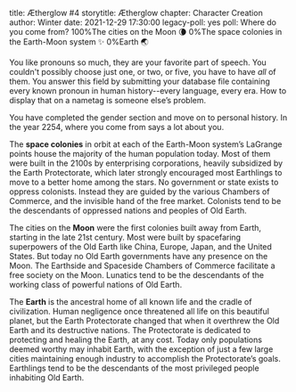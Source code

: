 title: Ætherglow #4
storytitle: Ætherglow 
chapter: Character Creation
author: Winter
date: 2021-12-29 17:30:00
legacy-poll: yes
poll: Where do you come from?
      100%The cities on the Moon 🌘
      0%The space colonies in the Earth-Moon system ✨
      0%Earth 🌏

You like pronouns so much, they are your favorite part of speech.  You couldn't possibly choose just one, or two, or five, you have to have *all* of them. You answer this field by submitting your database file containing every known pronoun in human history--every language, every era.  How to display that on a nametag is someone else’s problem.

You have completed the gender section and move on to personal history.  In the year 2254, where you come from says a lot about you.

The **space colonies** in orbit at each of the Earth-Moon system’s LaGrange points house the majority of the human population today.  Most of them were built in the 2100s by enterprising corporations, heavily subsidized by the Earth Protectorate, which later strongly encouraged most Earthlings to move to a better home among the stars.  No government or state exists to oppress colonists.  Instead they are guided by the various Chambers of Commerce, and the invisible hand of the free market.  Colonists tend to be the descendants of oppressed nations and peoples of Old Earth.

The cities on the **Moon** were the first colonies built away from Earth, starting in the late 21st century.  Most were built by spacefaring superpowers of the Old Earth like China, Europe, Japan, and the United States.  But today no Old Earth governments have any presence on the Moon.  The Earthside and Spaceside Chambers of Commerce facilitate a free society on the Moon.  Lunatics tend to be the descendants of the working class of powerful nations of Old Earth.

The **Earth** is the ancestral home of all known life and the cradle of civilization.  Human negligence once threatened all life on this beautiful planet, but the Earth Protectorate changed that when it overthrew the Old Earth and its destructive nations.  The Protectorate is dedicated to protecting and healing the Earth, at any cost.  Today only populations deemed worthy may inhabit Earth, with the exception of just a few large cities maintaining enough industry to accomplish the Protectorate’s goals.  Earthlings tend to be the descendants of the most privileged people inhabiting Old Earth.
